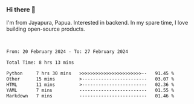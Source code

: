 ### Hi there 👋

I'm from Jayapura, Papua. Interested in backend. In my spare time, I love building open-source products.

<br>

 
 <!--START_SECTION:waka-->

```txt
From: 20 February 2024 - To: 27 February 2024

Total Time: 8 hrs 13 mins

Python     7 hrs 30 mins   >>>>>>>>>>>>>>>>>>>>>>>--   91.45 %
Other      15 mins         >------------------------   03.07 %
HTML       11 mins         >------------------------   02.36 %
YAML       7 mins          -------------------------   01.55 %
Markdown   7 mins          -------------------------   01.46 %
```

<!--END_SECTION:waka-->
